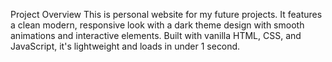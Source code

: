 Project Overview
This is personal website for my future projects. It features a clean modern, responsive look with a dark theme design with smooth animations and interactive elements. 
Built with vanilla HTML, CSS, and JavaScript, it's lightweight and loads in under 1 second.
